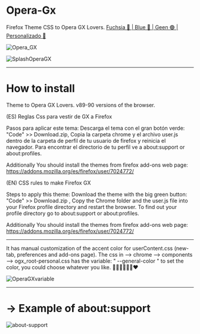 # Opera-Gx
Firefox Theme CSS to Opera GX Lovers. <a href= "https://addons.mozilla.org/es/firefox/addon/beautiful-opera-gx-fucsia/">Fuchsia 🔴 | </a> <a href= "https://addons.mozilla.org/es/firefox/addon/beautiful-opera-gx-blue/">Blue 🔵 | </a> <a href= "https://addons.mozilla.org/es/firefox/addon/beautiful-green-dark/">Geen 🟢 | </a> <a href= "https://addons.mozilla.org/es/firefox/addon/hexadorsip_operagx-2020/?utm_content=addons-manager-reviews-link&utm_medium=firefox-browser&utm_source=firefox-browser">Personalizado 🌈</a>

![Opera_GX](https://user-images.githubusercontent.com/22057609/147392240-aad0b30b-baf0-4cb3-a140-6ffcddaf09a2.png)

![SplashOperaGX](https://user-images.githubusercontent.com/22057609/147392243-069c4bd3-e68f-4149-973e-a512c01e4e5a.png)
_____________________________________________________________________________________________________________________________________________________
# How to install
Theme to Opera GX Lovers. v89-90 versions of the browser.

(ES) Reglas Css para vestir de GX a Firefox

Pasos para aplicar este tema: Descarga el tema con el gran botón verde: "Code" >> Download.zip, Copia la carpeta chrome y el archivo user.js dentro de la carpeta de perfil de tu usuario de firefox y reinicia el navegador. Para encontrar el directorio de tu perfil ve a about:support or about:profiles.

Additionally You should install the themes from firefox add-ons web page: https://addons.mozilla.org/es/firefox/user/7024772/

(EN) CSS rules to make Firefox GX

Steps to apply this theme: Download the theme with the big green button: "Code" >> Download.zip , Copy the Chrome folder and the user.js file into your Firefox profile directory and restart the browser. To find out your profile directory go to about:support or about:profiles.

Additionally You should install the themes from firefox add-ons web page: https://addons.mozilla.org/es/firefox/user/7024772/

_____________________________________________________________________________________________________________________________________________________

It has manual customization of the accent color for userContent.css (new-tab, preferences and add-ons page). The css in --> chrome --> components --> ogx_root-personal.css has the variable: " --general-color " to set the color, you could choose whatever you like. 💙💚💜🤎💛🧡❤

![OperaGXvariable](https://user-images.githubusercontent.com/22057609/146468198-1df0a627-0241-477f-bfe0-9b48cd7977e4.png)

______________________________________________________________________________________________________________________________________________________
   
# -> Example of about:support
![about-support](https://user-images.githubusercontent.com/22057609/120349392-b372f980-c2c3-11eb-904d-b088168fd849.png)
